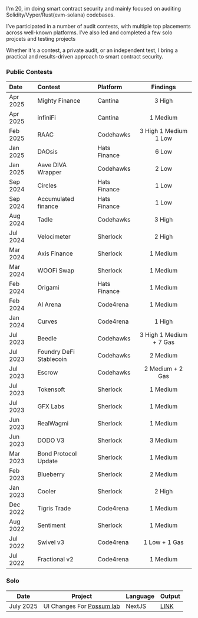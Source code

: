 I'm 20, im doing smart contract security and mainly focused on auditing Solidity/Vyper/Rust(evm-solana) codebases. 

I’ve participated in a number of audit contests, with multiple top placements across well-known platforms. I’ve also led and completed a few solo projcets and testing projects

Whether it's a contest, a private audit, or an independent test, I bring a practical and results-driven approach to smart contract security.

### Public Contests  
| Date             | Contest                                                                       | Platform                                                                                 | Findings |
|:-------------------|:------------------------------------------------------------------------------|:--------------------------------------------------------------------------------------------|:-------:|
| Apr 2025 | Mighty Finance | Cantina | 3 High |
| Apr 2025 | infiniFi | Cantina | 1 Medium |
| Feb 2025 | RAAC | Codehawks | 3 High 1 Medium 1 Low |
| Jan 2025 | DAOsis | Hats Finance | 6 Low |
| Jan 2025 | Aave DIVA Wrapper | Codehawks | 2 Low |
| Sep 2024 | Circles | Hats Finance | 1 Low |
| Sep 2024 | Accumulated finance | Hats Finance | 1 Low |
| Aug 2024 | Tadle | Codehawks | 3 High |
| Jul 2024 | Velocimeter | Sherlock | 2 High |
| Mar 2024 | Axis Finance | Sherlock | 1 Medium |
| Mar 2024 | WOOFi Swap | Sherlock | 1 Medium |
| Feb 2024  | Origami | Hats Finance | 1 Medium |
| Feb 2024  | AI Arena | Code4rena | 1 Medium |
| Jan 2024  | Curves | Code4rena | 1 High |
| Jul 2023  | Beedle | Codehawks | 3 High 1 Medium + 7 Gas |
| Jul 2023  | Foundry DeFi Stablecoin | Codehawks | 2 Medium |
| Jul 2023  | Escrow | Codehawks | 2 Medium + 2 Gas |
| Jul 2023  | Tokensoft | Sherlock | 1 Medium |
| Jul 2023  | GFX Labs | Sherlock | 1 Medium |
| Jun 2023  | RealWagmi | Sherlock | 1 Medium |
| Jun 2023  | DODO V3 | Sherlock | 3 Medium |
| Mar 2023  | Bond Protocol Update | Sherlock | 1 Medium |
| Feb 2023  | Blueberry | Sherlock | 2 Medium |
| Jan 2023  | Cooler | Sherlock | 2 High |
| Dec 2022  | Tigris Trade | Code4rena | 1 Medium |
| Aug 2022 | Sentiment | Sherlock | 1 Medium |
| Jul 2022  | Swivel v3 | Code4rena | 1 Low + 1 Gas |
| Jul 2022  | Fractional v2 | Code4rena | 1 Medium |

### Solo
| Date         | Project         | Language   | Output         |
|--------------|------------------|------------|----------------|
| July 2025    | UI Changes For [Possum lab](https://www.possumlabs.io)      | NextJS   | [LINK](https://possumportals-git-dev-possumlabs.vercel.app/)  |
